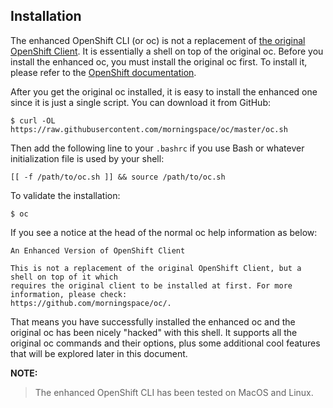## Installation

The enhanced OpenShift CLI (or oc) is not a replacement of [the original OpenShift Client](https://github.com/openshift/oc/). It is essentially a shell on top of the original oc. Before you install the enhanced oc, you must install the original oc first. To install it, please refer to the [OpenShift documentation](https://docs.openshift.com/container-platform/latest/cli_reference/openshift_cli/getting-started-cli.html#installing-openshift-cli).

After you get the original oc installed, it is easy to install the enhanced one since it is just a single script. You can download it from GitHub:
```shell
$ curl -OL https://raw.githubusercontent.com/morningspace/oc/master/oc.sh
```

Then add the following line to your `.bashrc` if you use Bash or whatever initialization file is used by your shell:
```shell
[[ -f /path/to/oc.sh ]] && source /path/to/oc.sh
```

To validate the installation:
```shell
$ oc
```

If you see a notice at the head of the normal oc help information as below:
```
An Enhanced Version of OpenShift Client

This is not a replacement of the original OpenShift Client, but a shell on top of it which
requires the original client to be installed at first. For more information, please check:
https://github.com/morningspace/oc/.
```

That means you have successfully installed the enhanced oc and the original oc has been nicely "hacked" with this shell. It supports all the original oc commands and their options, plus some additional cool features that will be explored later in this document.

**NOTE:**

> The enhanced OpenShift CLI has been tested on MacOS and Linux.
